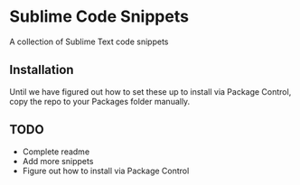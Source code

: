 # Sublime Code Snippets

A collection of Sublime Text code snippets

## Installation

Until we have figured out how to set these up to install via Package Control, copy the repo to your Packages folder manually.

## TODO

* Complete readme
* Add more snippets
* Figure out how to install via Package Control